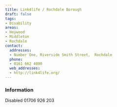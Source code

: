 ```yaml
---
title: Link4life / Rochdale Borough
draft: false
tags:
- Disability
areas:
- Heywood 
- Middleton
- Rochdale
contact:
  addresses:
  - Number One, Riverside Smith Street,  Rochdale
  phone:
  - 0161 662 4000
  web_addresses:
  - http://link4life.org/
---
```


### Information
Disabled 01706 926 203

